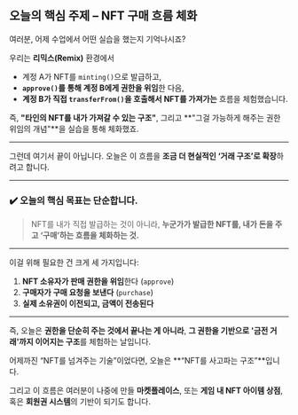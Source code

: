 ## 오늘의 핵심 주제 – **NFT 구매 흐름 체화**

여러분, 어제 수업에서 어떤 실습을 했는지 기억나시죠?

우리는 **리믹스(Remix)** 환경에서

- 계정 A가 NFT를 `minting()`으로 발급하고,
- **`approve()`를 통해 계정 B에게 권한을 위임**한 다음,
- **계정 B가 직접 `transferFrom()`을 호출해서 NFT를 가져가는** 흐름을 체험했습니다.

즉,
**"타인의 NFT를 내가 가져갈 수 있는 구조"**,
그리고
**"그걸 가능하게 해주는 권한 위임의 개념"**을 실습을 통해 체화했죠.

---

그런데 여기서 끝이 아닙니다.
오늘은 이 흐름을 **조금 더 현실적인 ‘거래 구조’로 확장**하려고 합니다.

---

### ✔️ 오늘의 핵심 목표는 단순합니다.

> NFT를 내가 직접 발급하는 것이 아니라,
> **누군가가 발급한 NFT를, 내가 돈을 주고 ‘구매’하는 흐름을 체화하는 것.**

---

이걸 위해 필요한 건 크게 세 가지입니다:

1. **NFT 소유자가 판매 권한을 위임**한다 (`approve`)
2. **구매자가 구매 요청을 보낸다** (`purchase`)
3. **실제 소유권이 이전되고, 금액이 전송된다**

---

즉, 오늘은
**권한을 단순히 주는 것에서 끝나는 게 아니라**,
**그 권한을 기반으로 '금전 거래'까지 이어지는 구조**를 체험하는 날입니다.

어제까진 “NFT를 넘겨주는 기술”이었다면,
오늘은 **“NFT를 사고파는 구조”**입니다.

그리고 이 흐름은 여러분이 나중에 만들 **마켓플레이스**,
또는 **게임 내 NFT 아이템 상점**,
혹은 **회원권 시스템**의 기반이 되기도 합니다.

